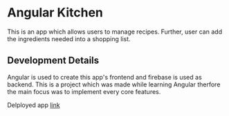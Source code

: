# Angular Kitchen

This is an app which allows users to manage recipes. Further, user can add the ingredients needed into a shopping list.

## Development Details

Angular is used to create this app's frontend and firebase is used as backend. This is a project which was made while learning Angular therfore the main focus was to implement every core features. 

Delployed app [link](https://angular-kitchen-mg.web.app)
